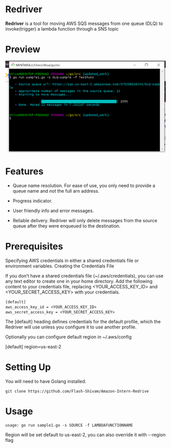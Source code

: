 <h1>Redriver</h1>

**Redriver** is a tool for moving AWS SQS messages from one queue (DLQ) to invoke(trigger) a lambda function through a SNS topic 
<h1>Preview</h1>

![](https://github.com/Flash-Shivam/Amazon-Intern-Redrive/blob/master/Screenshot%20(190).png)

<h1>Features</h1>

- Queue name resolution. For ease of use, you only need to provide a queue name and not the full arn address.

- Progress indicator.

- User friendly info and error messages.

- Reliable delivery. Redriver will only delete messages from the source queue after they were enqueued to the destination.

<h1>Prerequisites</h1>

Specifying AWS credentials in either a shared credentials file or environment variables.
Creating the Credentials File

If you don’t have a shared credentials file (~/.aws/credentials), you can use any text editor to create one in your home directory. Add the following content to your credentials file, replacing <YOUR_ACCESS_KEY_ID> and <YOUR_SECRET_ACCESS_KEY> with your credentials.

```
[default]
aws_access_key_id = <YOUR_ACCESS_KEY_ID>
aws_secret_access_key = <YOUR_SECRET_ACCESS_KEY>
```


The [default] heading defines credentials for the default profile, which the Redriver will use unless you configure it to use another profile.

Optionally you can configure default region in ~/.aws/config

[default]
region=us-east-2

<h1>Setting Up</h1>

You will need to have Golang installed.


```
git clone https://github.com/Flash-Shivam/Amazon-Intern-Redrive
```


<h1>Usage</h1>

```
usage: go run sample1.go -s SOURCE -f LAMBDAFUNCTIONNAME
```

Region will be set default to us-east-2, you can also override it with --region flag
